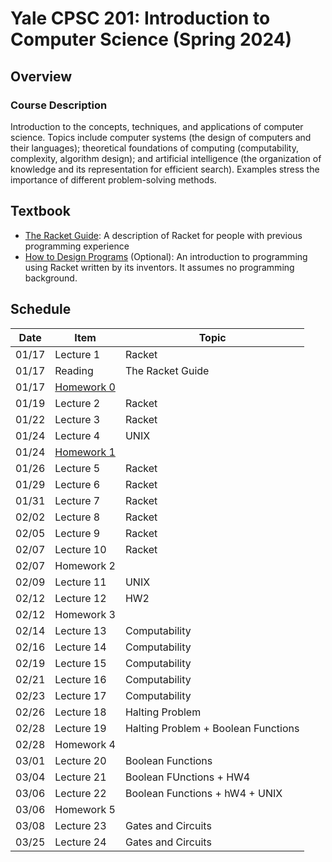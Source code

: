 # Yale CPSC 201: Introduction to Computer Science (Spring 2024)

## Overview

### Course Description
Introduction to the concepts, techniques, and applications of computer science. Topics include computer systems (the design of computers and their languages); theoretical foundations of computing (computability, complexity, algorithm design); and artificial intelligence (the organization of knowledge and its representation for efficient search). Examples stress the importance of different problem-solving methods.

## Textbook
- [The Racket Guide](http://docs.racket-lang.org/guide/): A description of Racket for people with previous programming experience
- [How to Design Programs](http://www.htdp.org/) (Optional): An introduction to programming using Racket written by its inventors. It assumes no programming background.

## Schedule

| Date  | Item       | Topic  |
|-------|------------|--------|
| 01/17 | Lecture 1  | Racket |
| 01/17 | Reading    | The Racket Guide |
| 01/17 | [Homework 0](homeworks/hw0.rkt) |        |
| 01/19 | Lecture 2  | Racket |
| 01/22 | Lecture 3  | Racket |
| 01/24 | Lecture 4  | UNIX   |
| 01/24 | [Homework 1](homeworks/hw1.rkt) |        |
| 01/26 | Lecture 5  | Racket |
| 01/29 | Lecture 6  | Racket |
| 01/31 | Lecture 7  | Racket |
| 02/02 | Lecture 8  | Racket |
| 02/05 | Lecture 9  | Racket |
| 02/07 | Lecture 10 | Racket |
| 02/07 | Homework 2 |        |
| 02/09 | Lecture 11 | UNIX   |
| 02/12 | Lecture 12 | HW2    |
| 02/12 | Homework 3 |        |
| 02/14 | Lecture 13 | Computability |
| 02/16 | Lecture 14 | Computability |
| 02/19 | Lecture 15 | Computability |
| 02/21 | Lecture 16 | Computability |
| 02/23 | Lecture 17 | Computability |
| 02/26 | Lecture 18 | Halting Problem |
| 02/28 | Lecture 19 | Halting Problem + Boolean Functions |
| 02/28 | Homework 4 |        |
| 03/01 | Lecture 20 | Boolean Functions |
| 03/04 | Lecture 21 | Boolean FUnctions + HW4 |
| 03/06 | Lecture 22 | Boolean Functions + hW4 + UNIX |
| 03/06 | Homework 5 |        |
| 03/08 | Lecture 23 | Gates and Circuits |
| 03/25 | Lecture 24 | Gates and Circuits |